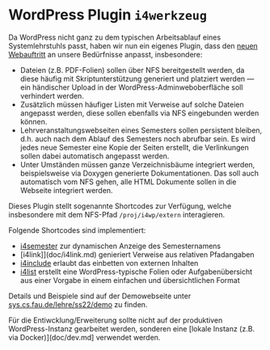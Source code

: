WordPress Plugin `i4werkzeug`
=============================

Da WordPress nicht ganz zu dem typischen Arbeitsablauf eines Systemlehrstuhls
passt, haben wir nun ein eigenes Plugin, dass den [neuen Webauftritt](https://sys.cs.fau.de/)
an unsere Bedürfnisse anpasst, insbesondere:

 * Dateien (z.B. PDF-Folien) sollen über NFS bereitgestellt werden, da diese
   häufig mit Skriptunterstützung generiert und platziert werden — ein
   händischer Upload in der WordPress-Adminweboberfläche soll verhindert werden.
 * Zusätzlich müssen häufiger Listen mit Verweise auf solche Dateien angepasst
   werden, diese sollen ebenfalls via NFS eingebunden werden können.
 * Lehrveranstaltungswebseiten eines Semesters sollen persistent bleiben,
   d.h. auch nach dem Ablauf des Semesters noch abrufbar sein.
   Es wird jedes neue Semester eine Kopie der Seiten erstellt,
   die Verlinkungen sollen dabei automatisch angepasst werden.
 * Unter Umständen müssen ganze Verzeichnisbäume integriert werden,
   beispielsweise via Doxygen generierte Dokumentationen.
   Das soll auch automatisch vom NFS gehen, alle HTML Dokumente sollen in die
   Webseite integriert werden.

Dieses Plugin stellt sogenannte Shortcodes zur Verfügung, welche insbesondere
mit dem NFS-Pfad `/proj/i4wp/extern` interagieren.

Folgende Shortcodes sind implementiert:

 * [i4semester](doc/i4semester.md) zur dynamischen Anzeige des Semesternamens
 * [i4link]](doc/i4link.md) genieriert Verweise aus relativen Pfadangaben
 * [i4include](doc/i4include.md) erlaubt das einbetten von externen Inhalten
 * [i4list](doc/i4list.md) erstellt eine WordPress-typische Folien oder
   Aufgabenübersicht aus einer Vorgabe in einem einfachen und übersichtlichen Format

Details und Beispiele sind auf der Demowebseite unter
[sys.cs.fau.de/lehre/ss22/demo](https://sys.cs.fau.de/lehre/ss22/demo) zu finden.

Für die Entiwcklung/Erweiterung sollte nicht auf der produktiven WordPress-Instanz
gearbeitet werden, sonderen eine [lokale Instanz (z.B. via Docker)](doc/dev.md]
verwendet werden.
